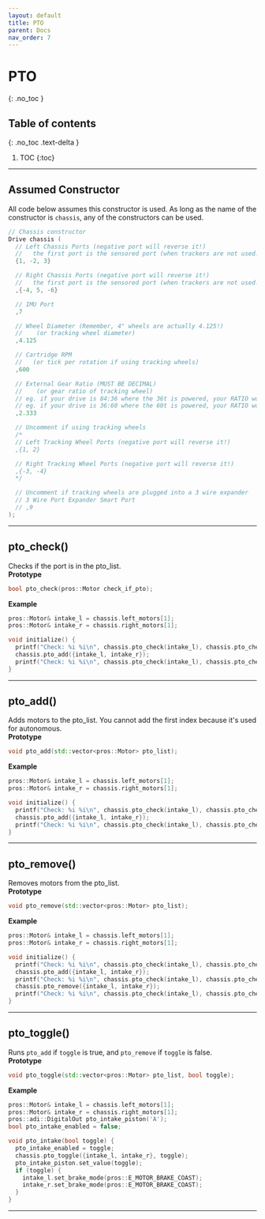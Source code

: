```yaml
---
layout: default
title: PTO
parent: Docs
nav_order: 7
---
```



# **PTO**
{: .no_toc }

## Table of contents
{: .no_toc .text-delta }

1. TOC
{:toc}


---

## Assumed Constructor

All code below assumes this constructor is used.  As long as the name of the constructor is `chassis`, any of the constructors can be used. 

```cpp
// Chassis constructor
Drive chassis (
  // Left Chassis Ports (negative port will reverse it!)
  //   the first port is the sensored port (when trackers are not used!)
  {1, -2, 3}

  // Right Chassis Ports (negative port will reverse it!)
  //   the first port is the sensored port (when trackers are not used!)
  ,{-4, 5, -6}

  // IMU Port
  ,7

  // Wheel Diameter (Remember, 4" wheels are actually 4.125!)
  //    (or tracking wheel diameter)
  ,4.125

  // Cartridge RPM
  //   (or tick per rotation if using tracking wheels)
  ,600

  // External Gear Ratio (MUST BE DECIMAL)
  //    (or gear ratio of tracking wheel)
  // eg. if your drive is 84:36 where the 36t is powered, your RATIO would be 2.333.
  // eg. if your drive is 36:60 where the 60t is powered, your RATIO would be 0.6.
  ,2.333

  // Uncomment if using tracking wheels
  /*
  // Left Tracking Wheel Ports (negative port will reverse it!)
  ,{1, 2}

  // Right Tracking Wheel Ports (negative port will reverse it!)
  ,{-3, -4}
  */

  // Uncomment if tracking wheels are plugged into a 3 wire expander
  // 3 Wire Port Expander Smart Port
  // ,9
);

```

---


## pto_check()
Checks if the port is in the pto_list.     
**Prototype**
```cpp
bool pto_check(pros::Motor check_if_pto);
```

**Example** 
```cpp
pros::Motor& intake_l = chassis.left_motors[1];
pros::Motor& intake_r = chassis.right_motors[1];

void initialize() {
  printf("Check: %i %i\n", chassis.pto_check(intake_l), chassis.pto_check(intake_r))); // This prints 0 0
  chassis.pto_add({intake_l, intake_r});
  printf("Check: %i %i\n", chassis.pto_check(intake_l), chassis.pto_check(intake_r))); // This prints 1 1
}
```


---


## pto_add()
Adds motors to the pto_list.  You cannot add the first index because it's used for autonomous.     
**Prototype**
```cpp
void pto_add(std::vector<pros::Motor> pto_list);
```

**Example** 
```cpp
pros::Motor& intake_l = chassis.left_motors[1];
pros::Motor& intake_r = chassis.right_motors[1];

void initialize() {
  printf("Check: %i %i\n", chassis.pto_check(intake_l), chassis.pto_check(intake_r))); // This prints 0 0
  chassis.pto_add({intake_l, intake_r});
  printf("Check: %i %i\n", chassis.pto_check(intake_l), chassis.pto_check(intake_r))); // This prints 1 1
}
```


---


## pto_remove()
Removes motors from the pto_list.      
**Prototype**
```cpp
void pto_remove(std::vector<pros::Motor> pto_list);
```

**Example** 
```cpp
pros::Motor& intake_l = chassis.left_motors[1];
pros::Motor& intake_r = chassis.right_motors[1];

void initialize() {
  printf("Check: %i %i\n", chassis.pto_check(intake_l), chassis.pto_check(intake_r))); // This prints 0 0
  chassis.pto_add({intake_l, intake_r});
  printf("Check: %i %i\n", chassis.pto_check(intake_l), chassis.pto_check(intake_r))); // This prints 1 1
  chassis.pto_remove({intake_l, intake_r});
  printf("Check: %i %i\n", chassis.pto_check(intake_l), chassis.pto_check(intake_r))); // This prints 0 0
}
```


---


## pto_toggle()
Runs `pto_add` if `toggle` is true, and `pto_remove` if `toggle` is false.       
**Prototype**
```cpp
void pto_toggle(std::vector<pros::Motor> pto_list, bool toggle);
```

**Example** 
```cpp
pros::Motor& intake_l = chassis.left_motors[1];
pros::Motor& intake_r = chassis.right_motors[1];
pros::adi::DigitalOut pto_intake_piston('A');
bool pto_intake_enabled = false;

void pto_intake(bool toggle) {
  pto_intake_enabled = toggle;
  chassis.pto_toggle({intake_l, intake_r}, toggle);
  pto_intake_piston.set_value(toggle);
  if (toggle) {
    intake_l.set_brake_mode(pros::E_MOTOR_BRAKE_COAST);
    intake_r.set_brake_mode(pros::E_MOTOR_BRAKE_COAST);
  }
}
```


---

